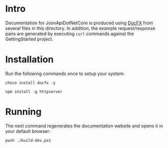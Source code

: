 # Intro
Documentation for JsonApiDotNetCore is produced using [DocFX](https://dotnet.github.io/docfx/) from several files in this directory.
In addition, the example request/response pairs are generated by executing `curl` commands against the GettingStarted project.

# Installation
Run the following commands once to setup your system:
```
choco install docfx -y
```
```
npm install -g httpserver
```

# Running
The next command regenerates the documentation website and opens it in your default browser:
```
pwsh ./build-dev.ps1
```
